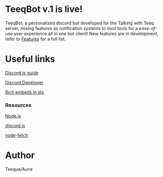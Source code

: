 # TeeqBot v.1 is live!

TeeqBot, a personalized discord bot developed for the Talking with Teeq server, mixing features as notification systems to mod tools for a *ease-of-use* user experience all in one bot client! New features are in development, refer to [Features](https://github.com/teequa/TeeqBot/blob/master/features.md) for a full list.

<h1> Useful links </h1>

<a href="https://discordjs.guide/"> Discord.js guide </a>

<a href="https://discordapp.com/developers/applications/686348689438277797/bot"> Discord Developer </a>

[Rich embeds in djs](https://leovoel.github.io/embed-visualizer/)

### Resources

[Node.js](https://nodejs.org/en/)

[discord.js](https://www.npmjs.com/package/discord.js)

[node-fetch](https://www.npmjs.com/package/node-fetch)

# Author

Teequa/Aune
